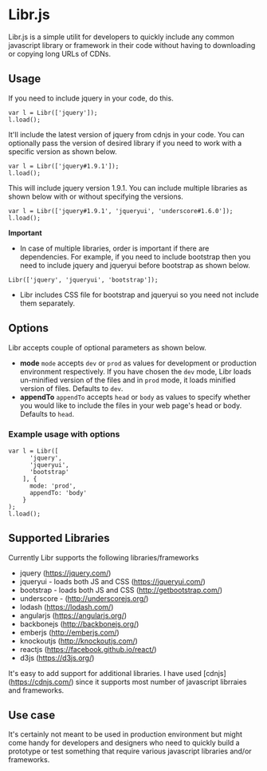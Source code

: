 # Libr.js
Libr.js is a simple utilit for developers to quickly include any common javascript library or framework in their code without having to downloading or copying long URLs of CDNs.

## Usage
If you need to include jquery in your code, do this.

```
var l = Libr(['jquery']);
l.load();
```

It'll include the latest version of jquery from cdnjs in your code. You can optionally pass the version of desired library if you need to work with a specific version as shown below.

```
var l = Libr(['jquery#1.9.1']);
l.load();
```

This will include jquery version 1.9.1. You can include multiple libraries as shown below with or without specifying the versions.

```
var l = Libr(['jquery#1.9.1', 'jqueryui', 'underscore#1.6.0']);
l.load();
```

**Important** 
* In case of multiple libraries, order is important if there are dependencies. For example, if you need to include bootstrap then you need to include jquery and jqueryui before bootstrap as shown below.
```
Libr(['jquery', 'jqueryui', 'bootstrap']);
```
* Libr includes CSS file for bootstrap and jqueryui so you need not include them separately.

## Options
Libr accepts couple of optional parameters as shown below.
* **mode** 
`mode` accepts `dev` or `prod` as values for development or production environment respectively. If you have chosen the `dev` mode, Libr loads un-minified version of the files and in `prod` mode, it loads minified version of files. Defaults to `dev`.
* **appendTo**
`appendTo` accepts `head` or `body` as values to specify whether you would like to include the files in your web page's head or body. Defaults to `head`.

### Example usage with options
```
var l = Libr([
      'jquery', 
      'jqueryui', 
      'bootstrap'
    ], {
      mode: 'prod',
      appendTo: 'body'
    }
);
l.load();
```

## Supported Libraries
Currently Libr supports the following libraries/frameworks
* jquery (https://jquery.com/)
* jqueryui - loads both JS and CSS (https://jqueryui.com/)
* bootstrap - loads both JS and CSS (http://getbootstrap.com/)
* underscore - (http://underscorejs.org/)
* lodash (https://lodash.com/)
* angularjs (https://angularjs.org/)
* backbonejs (http://backbonejs.org/)
* emberjs (http://emberjs.com/)
* knockoutjs (http://knockoutjs.com/)
* reactjs (https://facebook.github.io/react/)
* d3js (https://d3js.org/)

It's easy to add support for additional libraries. I have used [cdnjs] (https://cdnjs.com/) since it supports most number of javascript librraies and frameworks.

## Use case
It's certainly not meant to be used in production environment but might come handy for developers and designers who need to quickly build a prototype or test something that require various javascript libraries and/or frameworks.
